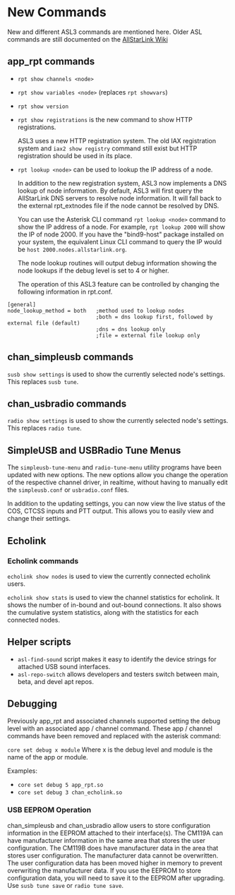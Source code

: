# New Commands
New and different ASL3 commands are mentioned here. Older ASL commands are still documented on the  [AllStarLink Wiki](https://wiki.allstarlink.org)

## app_rpt commands
 - `rpt show channels <node>`

 - `rpt show variables <node>` (replaces `rpt showvars`)

 - `rpt show version`

 - `rpt show registrations` is the new command to show HTTP registrations.

	ASL3 uses a new HTTP registration system. The old IAX registration system and `iax2 show registry` command still exist but HTTP registration should be used in its place.

 - `rpt lookup <node>` can be used to lookup the IP address of a node.

	In addition to the new registration system, ASL3 now implements a DNS lookup of node information.	By default, ASL3 will first query the AllStarLink DNS servers to resolve node information. It will fall back to the external rpt_extnodes file if the node cannot
be resolved by DNS.

	You can use the Asterisk CLI command `rpt lookup <node>` command to show the IP address of a node.  For example, `rpt lookup 2000` will show the IP of node 2000. If you have the "bind9-host" package installed on your system, the equivalent Linux CLI command to query the IP would be `host 2000.nodes.allstarlink.org`.

	The node lookup routines will output debug information showing the node lookups if the debug level is set to 4 or higher.

	The operation of this ASL3 feature can be controlled by changing the following information in rpt.conf.

```
[general]
node_lookup_method = both   ;method used to lookup nodes
                            ;both = dns lookup first, followed by external file (default)
                            ;dns = dns lookup only
                            ;file = external file lookup only
```

## chan_simpleusb commands
`susb show settings`  is used to show the currently selected node's settings.
This replaces `susb tune`.

## chan_usbradio commands
`radio show settings`  is used to show the currently selected node's settings.
This replaces `radio tune`.

## SimpleUSB and USBRadio Tune Menus
The `simpleusb-tune-menu` and `radio-tune-menu` utility programs have been updated with new options. The new options allow you change the operation of the respective channel driver, in realtime, without having to manually edit the `simpleusb.conf` or `usbradio.conf` files.

In addition to the updating settings, you can now view the live status of the COS, CTCSS inputs and PTT output.  This allows you to easily view and change their settings.

## Echolink
### Echolink commands
`echolink show nodes`  is used to view the currently connected echolink users.

`echolink show stats`  is used to view the channel statistics for echolink.
It shows the number of in-bound and out-bound connections.  It also shows the cumulative system statistics, along with the statistics for each connected nodes.

## Helper scripts
 - `asl-find-sound` script makes it easy to identify the device strings for attached USB sound interfaces.
 - `asl-repo-switch` allows developers and testers switch between main, beta, and devel apt repos.

## Debugging
Previously app\_rpt and associated channels supported setting the debug level with an associated app / channel command.  These app / channel commands have been removed and replaced with the asterisk command:

`core set debug x module` Where x is the debug level and module is the name of the app or module.

Examples:

- `core set debug 5 app_rpt.so`
- `core set debug 3 chan_echolink.so`

### USB EEPROM Operation
chan\_simpleusb and chan\_usbradio allow users to store configuration information in the
EEPROM attached to their interface(s).  The CM119A can have manufacturer
information in the same area that stores the user configuration.  The CM119B does
have manufacturer data in the area that stores user configuration.  The
manufacturer data cannot be overwritten.  The user configuration data has been
moved higher in memory to prevent overwriting the manufacturer data.  If you
use the EEPROM to store configuration data, you will need to save it to the
EEPROM after upgrading.  Use `susb tune save` or `radio tune save`.

